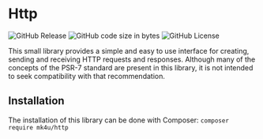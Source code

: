 # Http

![GitHub Release](https://img.shields.io/github/v/release/alexsandrov16/http?include_prereleases&style=flat-square&color=blue)
![GitHub code size in bytes](https://img.shields.io/github/languages/code-size/alexsandrov16/http?style=flat-square)
![GitHub License](https://img.shields.io/github/license/alexsandrov16/http?style=flat-square)

This small library provides a simple and easy to use interface for creating, sending and receiving HTTP requests and responses. Although many of the concepts of the PSR-7 standard are present in this library, it is not intended to seek compatibility with that recommendation.

## Installation
The installation of this library can be done with Composer:
```composer require mk4u/http```
